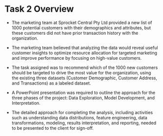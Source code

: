 # Task 2 Overview 

- The marketing team at Sprocket Central Pty Ltd provided a new list of 1000 potential customers with their demographics and attributes, but these customers did not have prior transaction history with the organization.

- The marketing team believed that analyzing the data would reveal useful customer insights to optimize resource allocation for targeted marketing and improve performance by focusing on high-value customers.

- The task assigned was to recommend which of the 1000 new customers should be targeted to drive the most value for the organization, using the existing three datasets (Customer Demographic, Customer Address, and Transactions) as a labeled dataset.

- A PowerPoint presentation was required to outline the approach for the three phases of the project: Data Exploration, Model Development, and Interpretation.

- The detailed approach for completing the analysis, including activities such as understanding data distributions, feature engineering, data transformations, modeling, results interpretation, and reporting, needed to be presented to the client for sign-off.
